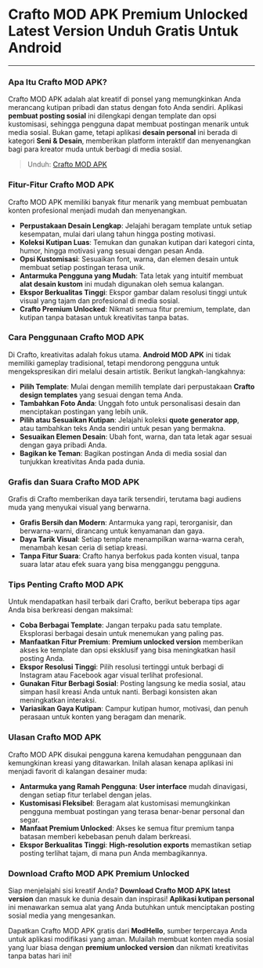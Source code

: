 # Crafto MOD APK Premium Unlocked Latest Version Unduh Gratis Untuk Android
---

### Apa Itu Crafto MOD APK?
Crafto MOD APK adalah alat kreatif di ponsel yang memungkinkan Anda merancang kutipan pribadi dan status dengan foto Anda sendiri. Aplikasi **pembuat posting sosial** ini dilengkapi dengan template dan opsi kustomisasi, sehingga pengguna dapat membuat postingan menarik untuk media sosial. Bukan game, tetapi aplikasi **desain personal** ini berada di kategori **Seni & Desain**, memberikan platform interaktif dan menyenangkan bagi para kreator muda untuk berbagi di media sosial.

>Unduh: [Crafto MOD APK](https://dub.sh/carafto-mod-apk)

### Fitur-Fitur Crafto MOD APK
Crafto MOD APK memiliki banyak fitur menarik yang membuat pembuatan konten profesional menjadi mudah dan menyenangkan.

- **Perpustakaan Desain Lengkap**: Jelajahi beragam template untuk setiap kesempatan, mulai dari ulang tahun hingga posting motivasi.
- **Koleksi Kutipan Luas**: Temukan dan gunakan kutipan dari kategori cinta, humor, hingga motivasi yang sesuai dengan pesan Anda.
- **Opsi Kustomisasi**: Sesuaikan font, warna, dan elemen desain untuk membuat setiap postingan terasa unik.
- **Antarmuka Pengguna yang Mudah**: Tata letak yang intuitif membuat **alat desain kustom** ini mudah digunakan oleh semua kalangan.
- **Ekspor Berkualitas Tinggi**: Ekspor gambar dalam resolusi tinggi untuk visual yang tajam dan profesional di media sosial.
- **Crafto Premium Unlocked**: Nikmati semua fitur premium, template, dan kutipan tanpa batasan untuk kreativitas tanpa batas.

### Cara Penggunaan Crafto MOD APK
Di Crafto, kreativitas adalah fokus utama. **Android MOD APK** ini tidak memiliki gameplay tradisional, tetapi mendorong pengguna untuk mengekspresikan diri melalui desain artistik. Berikut langkah-langkahnya:

- **Pilih Template**: Mulai dengan memilih template dari perpustakaan **Crafto design templates** yang sesuai dengan tema Anda.
- **Tambahkan Foto Anda**: Unggah foto untuk personalisasi desain dan menciptakan postingan yang lebih unik.
- **Pilih atau Sesuaikan Kutipan**: Jelajahi koleksi **quote generator app**, atau tambahkan teks Anda sendiri untuk pesan yang bermakna.
- **Sesuaikan Elemen Desain**: Ubah font, warna, dan tata letak agar sesuai dengan gaya pribadi Anda.
- **Bagikan ke Teman**: Bagikan postingan Anda di media sosial dan tunjukkan kreativitas Anda pada dunia.

### Grafis dan Suara Crafto MOD APK
Grafis di Crafto memberikan daya tarik tersendiri, terutama bagi audiens muda yang menyukai visual yang berwarna.

- **Grafis Bersih dan Modern**: Antarmuka yang rapi, terorganisir, dan berwarna-warni, dirancang untuk kenyamanan dan gaya.
- **Daya Tarik Visual**: Setiap template menampilkan warna-warna cerah, menambah kesan ceria di setiap kreasi.
- **Tanpa Fitur Suara**: Crafto hanya berfokus pada konten visual, tanpa suara latar atau efek suara yang bisa mengganggu pengguna.

### Tips Penting Crafto MOD APK
Untuk mendapatkan hasil terbaik dari Crafto, berikut beberapa tips agar Anda bisa berkreasi dengan maksimal:

- **Coba Berbagai Template**: Jangan terpaku pada satu template. Eksplorasi berbagai desain untuk menemukan yang paling pas.
- **Manfaatkan Fitur Premium**: **Premium unlocked version** memberikan akses ke template dan opsi eksklusif yang bisa meningkatkan hasil posting Anda.
- **Ekspor Resolusi Tinggi**: Pilih resolusi tertinggi untuk berbagi di Instagram atau Facebook agar visual terlihat profesional.
- **Gunakan Fitur Berbagi Sosial**: Posting langsung ke media sosial, atau simpan hasil kreasi Anda untuk nanti. Berbagi konsisten akan meningkatkan interaksi.
- **Variasikan Gaya Kutipan**: Campur kutipan humor, motivasi, dan penuh perasaan untuk konten yang beragam dan menarik.

### Ulasan Crafto MOD APK
Crafto MOD APK disukai pengguna karena kemudahan penggunaan dan kemungkinan kreasi yang ditawarkan. Inilah alasan kenapa aplikasi ini menjadi favorit di kalangan desainer muda:

- **Antarmuka yang Ramah Pengguna**: **User interface** mudah dinavigasi, dengan setiap fitur terlabel dengan jelas.
- **Kustomisasi Fleksibel**: Beragam alat kustomisasi memungkinkan pengguna membuat postingan yang terasa benar-benar personal dan segar.
- **Manfaat Premium Unlocked**: Akses ke semua fitur premium tanpa batasan memberi kebebasan penuh dalam berkreasi.
- **Ekspor Berkualitas Tinggi**: **High-resolution exports** memastikan setiap posting terlihat tajam, di mana pun Anda membagikannya.

### Download Crafto MOD APK Premium Unlocked
Siap menjelajahi sisi kreatif Anda? **Download Crafto MOD APK latest version** dan masuk ke dunia desain dan inspirasi! **Aplikasi kutipan personal** ini menawarkan semua alat yang Anda butuhkan untuk menciptakan posting sosial media yang mengesankan.

Dapatkan Crafto MOD APK gratis dari **ModHello**, sumber terpercaya Anda untuk aplikasi modifikasi yang aman. Mulailah membuat konten media sosial yang luar biasa dengan **premium unlocked version** dan nikmati kreativitas tanpa batas hari ini!
